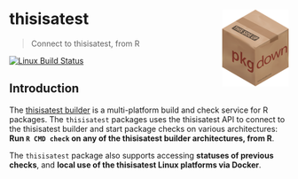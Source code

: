# thisisatest <img src='man/figures/logo.png' align="right" height="138.5" />

> Connect to thisisatest, from R

<!-- badges: start -->
[![Linux Build Status](https://travis-ci.org/thisisatest/thisisatest.svg?branch=master)](https://travis-ci.org/thisisatest/thisisatest)
<!-- badges: end -->

## Introduction

The [thisisatest builder](https://builder.thisisatest.io/) is a multi-platform build and
check service for R packages. The `thisisatest` packages uses the thisisatest API to connect to
the thisisatest builder and start package checks on various architectures:
**Run `R CMD check` on any of the thisisatest builder architectures, from R**.

The `thisisatest` package also supports accessing **statuses of previous checks**, and
**local use of the thisisatest Linux platforms via Docker**.
